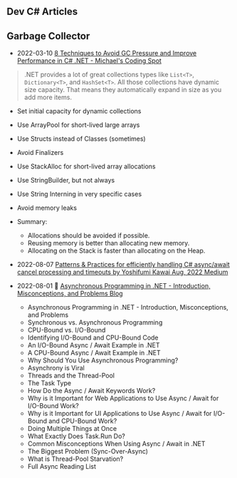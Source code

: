 ## Dev C# Articles

## Garbage Collector
- 2022-03-10 [8 Techniques to Avoid GC Pressure and Improve Performance in C# .NET - Michael's Coding Spot](https://michaelscodingspot.com/avoid-gc-pressure/)
> .NET provides a lot of great collections types like `List<T>`, `Dictionary<T>`, and `HashSet<T>`. All those collections have dynamic size capacity. That means they automatically expand in size as you add more items.
- Set initial capacity for dynamic collections
- Use ArrayPool for short-lived large arrays
- Use Structs instead of Classes (sometimes)
- Avoid Finalizers
- Use StackAlloc for short-lived array allocations
- Use StringBuilder, but not always
- Use String Interning in very specific cases
- Avoid memory leaks
- Summary:
    - Allocations should be avoided if possible.
    - Reusing memory is better than allocating new memory.
    - Allocating on the Stack is faster than allocating on the Heap.

- 2022-08-07 [Patterns & Practices for efficiently handling C# async/await cancel processing and timeouts by Yoshifumi Kawai Aug, 2022 Medium](https://neuecc.medium.com/patterns-practices-for-efficiently-handling-c-async-await-cancel-processing-and-timeouts-b419ce5f69a4)


- 2022-08-01 🌟 [Asynchronous Programming in .NET - Introduction, Misconceptions, and Problems Blog](https://wapplegate.com/asynchronous-programming/?utm_source=csharpdigest&utm_medium=email&utm_campaign=426)
  * Asynchronous Programming in .NET - Introduction, Misconceptions, and Problems
  * Synchronous vs. Asynchronous Programming
  * CPU-Bound vs. I/O-Bound
  * Identifying I/O-Bound and CPU-Bound Code
  * An I/O-Bound Async / Await Example in .NET
  * A CPU-Bound Async / Await Example in .NET
  * Why Should You Use Asynchronous Programming?
  * Asynchrony is Viral
  * Threads and the Thread-Pool
  * The Task Type
  * How Do the Async / Await Keywords Work?
  * Why is it Important for Web Applications to Use Async / Await for I/O-Bound Work?
  * Why is it Important for UI Applications to Use Async / Await for I/O-Bound and CPU-Bound Work?
  * Doing Multiple Things at Once
  * What Exactly Does Task.Run Do?
  * Common Misconceptions When Using Async / Await in .NET
  * The Biggest Problem (Sync-Over-Async)
  * What is Thread-Pool Starvation?
  * Full Async Reading List

